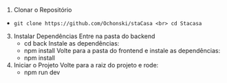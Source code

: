 1. Clonar o Repositório<br>
- `git clone https://github.com/Ochonski/staCasa <br>
cd Stacasa`
   
3. Instalar Dependências
Entre na pasta do backend
    - cd back
Instale as dependências:
    - npm install
Volte para a pasta do frontend e instale as dependências:
    - npm install
4. Iniciar o Projeto
  Volte para a raiz do projeto e rode:
    -  npm run dev
